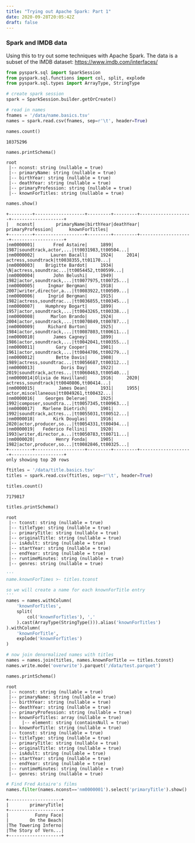 ```yaml
---
title: "Trying out Apache Spark: Part 1"
date: 2020-09-28T20:05:42Z
draft: false
---
```

### Spark and IMDB data

Using this to try out some techniques with Apache Spark. The data is a subset of the IMDB dataset: https://www.imdb.com/interfaces/

<!--more-->


```python
from pyspark.sql import SparkSession
from pyspark.sql.functions import col, split, explode
from pyspark.sql.types import ArrayType, StringType
```


```python
# create spark session
spark = SparkSession.builder.getOrCreate()
```


```python
# read in names 
fnames = '/data/name.basics.tsv'
names = spark.read.csv(fnames, sep=r'\t', header=True)
```


```python
names.count()
```




    10375296




```python
names.printSchema()
```

    root
     |-- nconst: string (nullable = true)
     |-- primaryName: string (nullable = true)
     |-- birthYear: string (nullable = true)
     |-- deathYear: string (nullable = true)
     |-- primaryProfession: string (nullable = true)
     |-- knownForTitles: string (nullable = true)
    



```python
names.show()
```

    +---------+-------------------+---------+---------+--------------------+--------------------+
    |   nconst|        primaryName|birthYear|deathYear|   primaryProfession|      knownForTitles|
    +---------+-------------------+---------+---------+--------------------+--------------------+
    |nm0000001|       Fred Astaire|     1899|     1987|soundtrack,actor,...|tt0031983,tt00504...|
    |nm0000002|      Lauren Bacall|     1924|     2014|  actress,soundtrack|tt0038355,tt01170...|
    |nm0000003|    Brigitte Bardot|     1934|       \N|actress,soundtrac...|tt0054452,tt00599...|
    |nm0000004|       John Belushi|     1949|     1982|actor,soundtrack,...|tt0077975,tt00725...|
    |nm0000005|     Ingmar Bergman|     1918|     2007|writer,director,a...|tt0083922,tt00509...|
    |nm0000006|     Ingrid Bergman|     1915|     1982|actress,soundtrac...|tt0036855,tt00345...|
    |nm0000007|    Humphrey Bogart|     1899|     1957|actor,soundtrack,...|tt0043265,tt00338...|
    |nm0000008|      Marlon Brando|     1924|     2004|actor,soundtrack,...|tt0070849,tt00787...|
    |nm0000009|     Richard Burton|     1925|     1984|actor,soundtrack,...|tt0087803,tt00611...|
    |nm0000010|       James Cagney|     1899|     1986|actor,soundtrack,...|tt0042041,tt00355...|
    |nm0000011|        Gary Cooper|     1901|     1961|actor,soundtrack,...|tt0044706,tt00279...|
    |nm0000012|        Bette Davis|     1908|     1989|actress,soundtrac...|tt0056687,tt00312...|
    |nm0000013|          Doris Day|     1922|     2019|soundtrack,actres...|tt0060463,tt00540...|
    |nm0000014|Olivia de Havilland|     1916|     2020|  actress,soundtrack|tt0040806,tt00414...|
    |nm0000015|         James Dean|     1931|     1955| actor,miscellaneous|tt0049261,tt00432...|
    |nm0000016|    Georges Delerue|     1925|     1992|composer,soundtra...|tt0057345,tt00963...|
    |nm0000017|   Marlene Dietrich|     1901|     1992|soundtrack,actres...|tt0055031,tt00512...|
    |nm0000018|       Kirk Douglas|     1916|     2020|actor,producer,so...|tt0054331,tt00494...|
    |nm0000019|   Federico Fellini|     1920|     1993|writer,director,a...|tt0050783,tt00711...|
    |nm0000020|        Henry Fonda|     1905|     1982|actor,producer,so...|tt0082846,tt00325...|
    +---------+-------------------+---------+---------+--------------------+--------------------+
    only showing top 20 rows
    



```python
ftitles = '/data/title.basics.tsv'
titles = spark.read.csv(ftitles, sep=r'\t', header=True)
```


```python
titles.count()
```




    7179817




```python
titles.printSchema()
```

    root
     |-- tconst: string (nullable = true)
     |-- titleType: string (nullable = true)
     |-- primaryTitle: string (nullable = true)
     |-- originalTitle: string (nullable = true)
     |-- isAdult: string (nullable = true)
     |-- startYear: string (nullable = true)
     |-- endYear: string (nullable = true)
     |-- runtimeMinutes: string (nullable = true)
     |-- genres: string (nullable = true)
    



```python
''' 
name.knownForTimes >- titles.tconst

so we will create a name for each knownForTitle entry
'''
names = names.withColumn(
    'knownForTitles', 
    split(
        col('knownForTitles'), ','
    ).cast(ArrayType(StringType())).alias('knownForTitles')
).withColumn(
    'knownForTitle',
    explode('knownForTitles')
)
```


```python
# now join denormalized names with titles
names = names.join(titles, names.knownForTitle == titles.tconst)
names.write.mode('overwrite').parquet('/data/test.parquet')
```


```python
names.printSchema()
```

    root
     |-- nconst: string (nullable = true)
     |-- primaryName: string (nullable = true)
     |-- birthYear: string (nullable = true)
     |-- deathYear: string (nullable = true)
     |-- primaryProfession: string (nullable = true)
     |-- knownForTitles: array (nullable = true)
     |    |-- element: string (containsNull = true)
     |-- knownForTitle: string (nullable = true)
     |-- tconst: string (nullable = true)
     |-- titleType: string (nullable = true)
     |-- primaryTitle: string (nullable = true)
     |-- originalTitle: string (nullable = true)
     |-- isAdult: string (nullable = true)
     |-- startYear: string (nullable = true)
     |-- endYear: string (nullable = true)
     |-- runtimeMinutes: string (nullable = true)
     |-- genres: string (nullable = true)
    



```python
# Find Fred Astaire's films
names.filter(names.nconst=='nm0000001').select('primaryTitle').show()
```

    +--------------------+
    |        primaryTitle|
    +--------------------+
    |          Funny Face|
    |        On the Beach|
    |The Towering Inferno|
    |The Story of Vern...|
    +--------------------+
    
